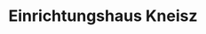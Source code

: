 ---
title: "Einrichtungshaus Kneisz"
url: /weimar/einrichtungshaus-kneisz/
shop: Raumausstattung
---